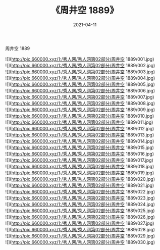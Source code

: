 ﻿---
layout: post
title:  《周井空 1889》
date:   2021-04-11
img: http://pic.660000.xyz/1:/秀人网/秀人网第02部分/周井空 1889/000.jpg
categories: [美女, 清纯, 唯美]
---

周井空 1889

  ![](http://pic.660000.xyz/1:/秀人网/秀人网第02部分/周井空 1889/001.jpg) <br> ![](http://pic.660000.xyz/1:/秀人网/秀人网第02部分/周井空 1889/002.jpg) <br> ![](http://pic.660000.xyz/1:/秀人网/秀人网第02部分/周井空 1889/003.jpg) <br> ![](http://pic.660000.xyz/1:/秀人网/秀人网第02部分/周井空 1889/004.jpg) <br> ![](http://pic.660000.xyz/1:/秀人网/秀人网第02部分/周井空 1889/005.jpg) <br> ![](http://pic.660000.xyz/1:/秀人网/秀人网第02部分/周井空 1889/006.jpg) <br> ![](http://pic.660000.xyz/1:/秀人网/秀人网第02部分/周井空 1889/007.jpg) <br> ![](http://pic.660000.xyz/1:/秀人网/秀人网第02部分/周井空 1889/008.jpg) <br> ![](http://pic.660000.xyz/1:/秀人网/秀人网第02部分/周井空 1889/009.jpg) <br> ![](http://pic.660000.xyz/1:/秀人网/秀人网第02部分/周井空 1889/010.jpg) <br> ![](http://pic.660000.xyz/1:/秀人网/秀人网第02部分/周井空 1889/011.jpg) <br> ![](http://pic.660000.xyz/1:/秀人网/秀人网第02部分/周井空 1889/012.jpg) <br> ![](http://pic.660000.xyz/1:/秀人网/秀人网第02部分/周井空 1889/013.jpg) <br> ![](http://pic.660000.xyz/1:/秀人网/秀人网第02部分/周井空 1889/014.jpg) <br> ![](http://pic.660000.xyz/1:/秀人网/秀人网第02部分/周井空 1889/015.jpg) <br> ![](http://pic.660000.xyz/1:/秀人网/秀人网第02部分/周井空 1889/016.jpg) <br> ![](http://pic.660000.xyz/1:/秀人网/秀人网第02部分/周井空 1889/017.jpg) <br> ![](http://pic.660000.xyz/1:/秀人网/秀人网第02部分/周井空 1889/018.jpg) <br> ![](http://pic.660000.xyz/1:/秀人网/秀人网第02部分/周井空 1889/019.jpg) <br> ![](http://pic.660000.xyz/1:/秀人网/秀人网第02部分/周井空 1889/020.jpg) <br> ![](http://pic.660000.xyz/1:/秀人网/秀人网第02部分/周井空 1889/021.jpg) <br> ![](http://pic.660000.xyz/1:/秀人网/秀人网第02部分/周井空 1889/022.jpg) <br> ![](http://pic.660000.xyz/1:/秀人网/秀人网第02部分/周井空 1889/023.jpg) <br> ![](http://pic.660000.xyz/1:/秀人网/秀人网第02部分/周井空 1889/024.jpg) <br> ![](http://pic.660000.xyz/1:/秀人网/秀人网第02部分/周井空 1889/025.jpg) <br> ![](http://pic.660000.xyz/1:/秀人网/秀人网第02部分/周井空 1889/026.jpg) <br> ![](http://pic.660000.xyz/1:/秀人网/秀人网第02部分/周井空 1889/027.jpg) <br> ![](http://pic.660000.xyz/1:/秀人网/秀人网第02部分/周井空 1889/028.jpg) <br> ![](http://pic.660000.xyz/1:/秀人网/秀人网第02部分/周井空 1889/029.jpg) <br> ![](http://pic.660000.xyz/1:/秀人网/秀人网第02部分/周井空 1889/030.jpg) <br>